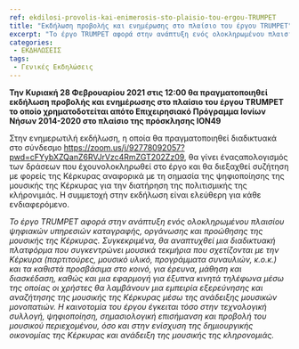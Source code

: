 ```yaml
---
ref: ekdilosi-provolis-kai-enimerosis-sto-plaisio-tou-ergou-TRUMPET
title: "Εκδήλωση προβολής και ενημέρωσης στο πλαίσιο του έργου TRUMPET"
excerpt: "Το έργο TRUMPET αφορά στην ανάπτυξη ενός ολοκληρωμένου πλαισίου ψηφιακών υπηρεσιών καταγραφής, οργάνωσης και προώθησης της μουσικής της Κέρκυρας."
categories:
 - ΕΚΔΗΛΩΣΕΙΣ
tags:
 - Γενικές Εκδηλώσεις
---
```


**Την Κυριακή 28 Φεβρουαρίου 2021 στις 12:00 θα πραγματοποιηθεί εκδήλωση προβολής και ενημέρωσης στο πλαίσιο του έργου TRUMPET το οποίο χρηματοδοτείται απότο Επιχειρησιακό Πρόγραμμα Ιονίων Νήσων 2014-2020 στο πλαίσιο της πρόσκλησης ION49**

Στην ενημερωτιλή εκδήλωση, η οποία θα πραγματοποιηθεί διαδικτυακά στο σύνδεσμο https://zoom.us/j/92778092057?pwd=cFYybXZQanZ6RVJrVzc4RmZGT202Zz09, θα γίνει έναςαπολογισμός των δράσεων που έχουνολοκληρωθεί στο έργο και θα διεξαχθεί συζήτηση με φορείς της Κέρκυρας αναφορικά με τη σημασία της ψηφιοποίησης της μουσικής της Κέρκυρας για την διατήρηση της πολιτισμικής της κλήρονιμιάς. Η συμμετοχή στην εκδήλωση είναι ελεύθερη για κάθε ενδιαφερόμενο.

*Το έργο TRUMPET αφορά στην ανάπτυξη ενός ολοκληρωμένου πλαισίου ψηφιακών υπηρεσιών καταγραφής, οργάνωσης και προώθησης της μουσικής της Κέρκυρας. Συγκεκριμένα, θα αναπτυχθεί μια διαδικτυακή πλατφόρμα που συγκεντρώνει μουσικά τεκμήρια που σχετίζονται με την Κέρκυρα (παρτιτούρες, μουσικό υλικό, προγράμματα συναυλιών, κ.ο.κ.) και τα καθιστά προσβάσιμα στο κοινό, για έρευνα, μάθηση και διασκέδαση, καθώς και μια εφαρμογή για έξυπνα κινητά τηλέφωνα μέσω της οποίας οι χρήστες θα λαμβάνουν μια εμπειρία εξερεύνησης και αναζήτησης της μουσικής της Κέρκυρας μέσω της ανάδειξης μουσικών μονοπατιών. Η καινοτομία του έργου έγκειται τόσο στην τεχνολογική συλλογή, ψηφιοποίηση, σημασιολογική επισήμανση και προβολή του μουσικού περιεχομένου, όσο και στην ενίσχυση της δημιουργικής οικονομίας της Κέρκυρας και ανάδειξη της μουσικής της κληρονομιάς.*
